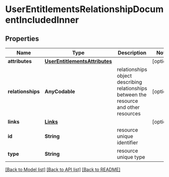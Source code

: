 # UserEntitlementsRelationshipDocumentIncludedInner

## Properties
Name | Type | Description | Notes
------------ | ------------- | ------------- | -------------
**attributes** | [**UserEntitlementsAttributes**](UserEntitlementsAttributes.md) |  | [optional] 
**relationships** | **AnyCodable** | relationships object describing relationships between the resource and other resources | [optional] 
**links** | [**Links**](Links.md) |  | [optional] 
**id** | **String** | resource unique identifier | 
**type** | **String** | resource unique type | 

[[Back to Model list]](../README.md#documentation-for-models) [[Back to API list]](../README.md#documentation-for-api-endpoints) [[Back to README]](../README.md)



